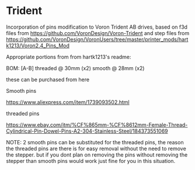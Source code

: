 # Trident
Incorporation of pins modification to Voron Trident AB drives, based on f3d files from 
https://github.com/VoronDesign/Voron-Trident
and
step files from https://github.com/VoronDesign/VoronUsers/tree/master/printer_mods/hartk1213/Voron2.4_Pins_Mod

Appropriate portions from from hartk1213's readme:

BOM:
[A-B] 
threaded @  30mm (x2)
smooth   @  28mm (x2)

these can be purchased from here

Smooth pins

https://www.aliexpress.com/item/1739093502.html

threaded pins

https://www.ebay.com/itm/%CF%865mm-%CF%8612mm-Female-Thread-Cylindrical-Pin-Dowel-Pins-A2-304-Stainless-Steel/184373551069

NOTE: 2 smooth pins can be substituted for the threaded pins, the reason the threaded pins are there is for easy removal without the need to remove the stepper. but if you dont plan on removing the pins without removing the stepper than smooth pins would work just fine for you in this situation.
